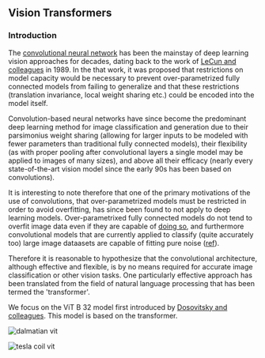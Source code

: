 ## Vision Transformers

### Introduction

The [convolutional neural network](https://blbadger.github.io/neural-networks.html) has been the mainstay of deep learning vision approaches for decades, dating back to the work of [LeCun and colleagues](https://proceedings.neurips.cc/paper/1989/file/53c3bce66e43be4f209556518c2fcb54-Paper.pdf) in 1989. In the that work, it was proposed that restrictions on model capacity would be necessary to prevent over-parametrized fully connected models from failing to generalize and that these restrictions (translation invariance, local weight sharing etc.) could be encoded into the model itself.

Convolution-based neural networks have since become the predominant deep learning method for image classification and generation due to their parsimonius weight sharing (allowing for larger inputs to be modeled with fewer parameters than traditional fully connected models), their flexibility (as with proper pooling after convolutional layers a single model may be applied to images of many sizes), and above all their efficacy (nearly every state-of-the-art vision model since the early 90s has been based on convolutions).

It is interesting to note therefore that one of the primary motivations of the use of convolutions, that over-parametrized models must be restricted in order to avoid overfitting, has since been found to not apply to deep learning models.  Over-parametrixed fully connected models do not tend to overfit image data even if they are capable of [doing so](https://arxiv.org/abs/1412.6614), and furthermore convolutional models that are currently applied to classify (quite accurately too) large image dataasets are capable of fitting pure noise ([ref](https://dl.acm.org/doi/abs/10.1145/3446776)).

Therefore it is reasonable to hypothesize that the convolutional architecture, although effective and flexible, is by no means required for accurate image classification or other vision tasks. One particularly effective approach has been translated from the field of natural language processing that has been termed the 'transformer'.

We focus on the ViT B 32 model first introduced by [Dosovitsky and colleagues](https://arxiv.org/abs/2010.11929#).  This model is based on the transformer.

![dalmatian vit]({{https://blbadger.github.io}}/neural_networks/vit_dalmatian_representations.png)

![tesla coil vit]({{https://blbadger.github.io}}/neural_networks/vit_representations.png)

